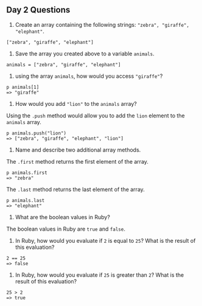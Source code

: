 ## Day 2 Questions

1. Create an array containing the following strings: `"zebra", "giraffe", "elephant"`.
```
["zebra", "giraffe", "elephant"]
```

1. Save the array you created above to a variable `animals`.
```
animals = ["zebra", "giraffe", "elephant"]
```

1. using the array `animals`, how would you access `"giraffe"`?
```
p animals[1]
=> "giraffe"
```

1. How would you add `"lion"` to the `animals` array?

Using the `.push` method would allow you to add the `lion` element to the `animals` array.

```
p animals.push("lion")
=> ["zebra", "giraffe", "elephant", "lion"]
```

1. Name and describe two additional array methods.

The `.first` method returns the first element of the array.
```
p animals.first
=> "zebra"
```

The `.last` method returns the last element of the array.
```
p animals.last
=> "elephant"
```

1. What are the boolean values in Ruby?

The boolean values in Ruby are `true` and `false`.


1. In Ruby, how would you evaluate if `2` is equal to `25`? What is the result of this evaluation?
```
2 == 25
=> false
```

1. In Ruby, how would you evaluate if `25` is greater than `2`? What is the result of this evaluation?
```
25 > 2
=> true
```
